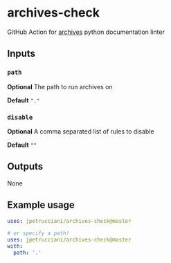 # archives-check
GitHub Action for [archives](https://github.com/jpetrucciani/archives) python documentation linter

## Inputs

### `path`

**Optional** The path to run archives on

**Default** `"."`

### `disable`

**Optional** A comma separated list of rules to disable

**Default** `""`

## Outputs

None

## Example usage

```yaml
uses: jpetrucciani/archives-check@master

# or specify a path!
uses: jpetrucciani/archives-check@master
with:
  path: '.'
```
